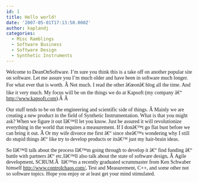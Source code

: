 ```yaml
---
id: 1
title: Hello world!
date: '2007-05-01T17:13:50.000Z'
author: kaplandj
categories:
  - Misc Ramblings
  - Software Business
  - Software Design
  - Synthetic Instruments
---
```

<span style="font-family: Georgia">Welcome to DeanOnSoftware. I’m sure you think this is a take off on another popular site on software. Let me assure you I’m much older and have been in software much longer. For what ever that is worth. <span>Â </span>Not much. I read the other â€œonâ€ blog all the time. And like it very much. </span><span style="font-family: Georgia">My focus will be on the things we do at Kapsoft (my company â€“ <a href="http://www.kapsoft.com">http://www.kapsoft.com</a>).Â <span>Â </span></span>

<span style="font-family: Georgia"><span></span>Our stuff tends to be on the engineering and scientific side of things. <span>Â </span>Mainly we are creating a new product in the field of Synthetic Instrumentation. </span><span style="font-family: Georgia">What is that you might ask? When we figure it out Iâ€™ll let you know. Just be assured it will revolutionize everything in the world that requires a measurement. If I donâ€™t go flat bust before we can bring it out. <span>Â </span>Or my wife divorce me first â€“ since sheâ€™s wondering why I still do stupid things â€“ like try to develop products or itsâ€™ just my hair-brain ideas. </span>

<span style="font-family: Georgia">So Iâ€™ll talk about the process Iâ€™m going through to develop it â€“ find funding â€“ battle with partners â€“ etc.</span><span style="font-family: Georgia">Iâ€™ll also talk about the state of software design, <span>Â </span>Agile development, SCRUM.Â  Iâ€™m a recently graduated scrummaster from Ken Schwaber himself <a href="http://www.controlchaos.com/">http://www.controlchaos.com/</a>, Test and Measurement, C++, and some other not so software topics. </span><span style="font-family: Georgia">Hope you enjoy or at least get your mind stimulated.</span>
